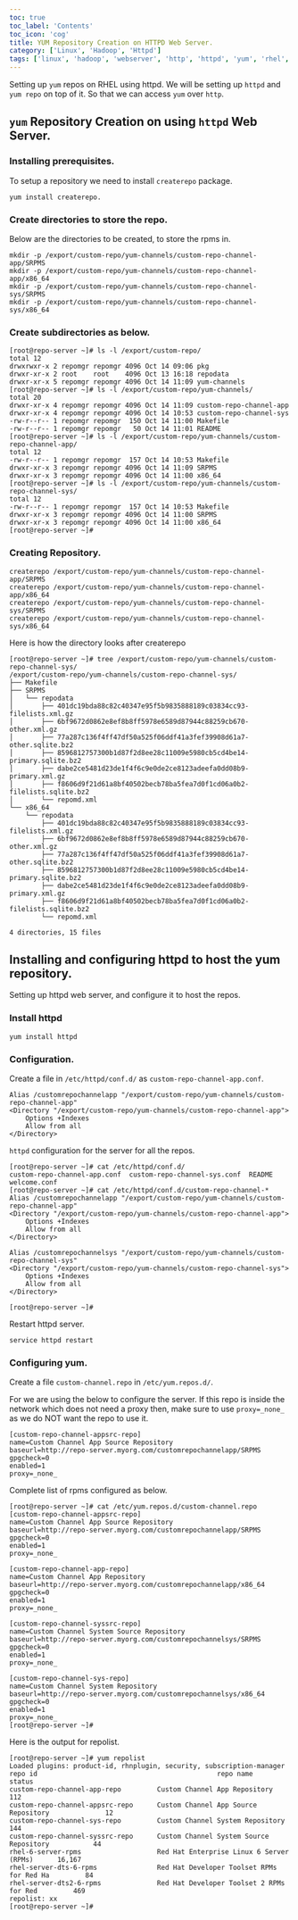 ```yaml
---
toc: true 
toc_label: 'Contents' 
toc_icon: 'cog'
title: YUM Repository Creation on HTTPD Web Server.
category: ['Linux', 'Hadoop', 'Httpd']
tags: ['linux', 'hadoop', 'webserver', 'http', 'httpd', 'yum', 'rhel', 'centos']
---
```


Setting up `yum` repos on RHEL using httpd. We will be setting up `httpd` and `yum repo` on top of it.
So that we can access `yum` over `http`. 

## `yum` Repository Creation on using `httpd` Web Server.

###  Installing prerequisites.

To setup a repository we need to install `createrepo` package.

    yum install createrepo.

###  Create directories to store the repo.

Below are the directories to be created, to store the rpms in.

    mkdir -p /export/custom-repo/yum-channels/custom-repo-channel-app/SRPMS
    mkdir -p /export/custom-repo/yum-channels/custom-repo-channel-app/x86_64
    mkdir -p /export/custom-repo/yum-channels/custom-repo-channel-sys/SRPMS
    mkdir -p /export/custom-repo/yum-channels/custom-repo-channel-sys/x86_64
    
###  Create subdirectories as below.
    
    [root@repo-server ~]# ls -l /export/custom-repo/
    total 12
    drwxrwxr-x 2 repomgr repomgr 4096 Oct 14 09:06 pkg
    drwxr-xr-x 2 root    root    4096 Oct 13 16:18 repodata
    drwxr-xr-x 5 repomgr repomgr 4096 Oct 14 11:09 yum-channels
    [root@repo-server ~]# ls -l /export/custom-repo/yum-channels/
    total 20
    drwxr-xr-x 4 repomgr repomgr 4096 Oct 14 11:09 custom-repo-channel-app
    drwxr-xr-x 4 repomgr repomgr 4096 Oct 14 10:53 custom-repo-channel-sys
    -rw-r--r-- 1 repomgr repomgr  150 Oct 14 11:00 Makefile
    -rw-r--r-- 1 repomgr repomgr   50 Oct 14 11:01 README
    [root@repo-server ~]# ls -l /export/custom-repo/yum-channels/custom-repo-channel-app/
    total 12
    -rw-r--r-- 1 repomgr repomgr  157 Oct 14 10:53 Makefile
    drwxr-xr-x 3 repomgr repomgr 4096 Oct 14 11:09 SRPMS
    drwxr-xr-x 3 repomgr repomgr 4096 Oct 14 11:00 x86_64
    [root@repo-server ~]# ls -l /export/custom-repo/yum-channels/custom-repo-channel-sys/
    total 12
    -rw-r--r-- 1 repomgr repomgr  157 Oct 14 10:53 Makefile
    drwxr-xr-x 3 repomgr repomgr 4096 Oct 14 11:00 SRPMS
    drwxr-xr-x 3 repomgr repomgr 4096 Oct 14 11:00 x86_64
    [root@repo-server ~]#
    
###  Creating Repository.
    
    createrepo /export/custom-repo/yum-channels/custom-repo-channel-app/SRPMS
    createrepo /export/custom-repo/yum-channels/custom-repo-channel-app/x86_64
    createrepo /export/custom-repo/yum-channels/custom-repo-channel-sys/SRPMS
    createrepo /export/custom-repo/yum-channels/custom-repo-channel-sys/x86_64

Here is how the directory looks after createrepo

    [root@repo-server ~]# tree /export/custom-repo/yum-channels/custom-repo-channel-sys/
    /export/custom-repo/yum-channels/custom-repo-channel-sys/
    ├── Makefile
    ├── SRPMS
    │   └── repodata
    │       ├── 401dc19bda88c82c40347e95f5b9835888189c03834cc93-filelists.xml.gz
    │       ├── 6bf9672d0862e8ef8b8ff5978e6589d87944c88259cb670-other.xml.gz
    │       ├── 77a287c136f4ff47df50a525f06ddf41a3fef39908d61a7-other.sqlite.bz2
    │       ├── 8596812757300b1d87f2d8ee28c11009e5980cb5cd4be14-primary.sqlite.bz2
    │       ├── dabe2ce5481d23de1f4f6c9e0de2ce8123adeefa0dd08b9-primary.xml.gz
    │       ├── f8606d9f21d61a8bf40502becb78ba5fea7d0f1cd06a0b2-filelists.sqlite.bz2
    │       └── repomd.xml
    └── x86_64
        └── repodata
            ├── 401dc19bda88c82c40347e95f5b9835888189c03834cc93-filelists.xml.gz
            ├── 6bf9672d0862e8ef8b8ff5978e6589d87944c88259cb670-other.xml.gz
            ├── 77a287c136f4ff47df50a525f06ddf41a3fef39908d61a7-other.sqlite.bz2
            ├── 8596812757300b1d87f2d8ee28c11009e5980cb5cd4be14-primary.sqlite.bz2
            ├── dabe2ce5481d23de1f4f6c9e0de2ce8123adeefa0dd08b9-primary.xml.gz
            ├── f8606d9f21d61a8bf40502becb78ba5fea7d0f1cd06a0b2-filelists.sqlite.bz2
            └── repomd.xml

    4 directories, 15 files

##  Installing and configuring httpd to host the yum repository.

Setting up httpd web server, and configure it to host the repos.

###  Install httpd

    yum install httpd

###  Configuration.

Create a file in `/etc/httpd/conf.d/` as `custom-repo-channel-app.conf`.

    Alias /customrepochannelapp "/export/custom-repo/yum-channels/custom-repo-channel-app"
    <Directory "/export/custom-repo/yum-channels/custom-repo-channel-app">
        Options +Indexes
        Allow from all
    </Directory>

`httpd` configuration for the server for all the repos.

    [root@repo-server ~]# cat /etc/httpd/conf.d/
    custom-repo-channel-app.conf  custom-repo-channel-sys.conf  README              welcome.conf
    [root@repo-server ~]# cat /etc/httpd/conf.d/custom-repo-channel-*
    Alias /customrepochannelapp "/export/custom-repo/yum-channels/custom-repo-channel-app"
    <Directory "/export/custom-repo/yum-channels/custom-repo-channel-app">
        Options +Indexes
        Allow from all
    </Directory>

    Alias /customrepochannelsys "/export/custom-repo/yum-channels/custom-repo-channel-sys"
    <Directory "/export/custom-repo/yum-channels/custom-repo-channel-sys">
        Options +Indexes
        Allow from all
    </Directory>

    [root@repo-server ~]#

Restart httpd server.

    service httpd restart

###  Configuring yum.

Create a file `custom-channel.repo` in `/etc/yum.repos.d/`.

For  we are using the below to configure the server. If this repo is inside the network which does not need a proxy then, make sure to use `proxy=_none_` as  we do NOT want the repo to use it.

    [custom-repo-channel-appsrc-repo]
    name=Custom Channel App Source Repository
    baseurl=http://repo-server.myorg.com/customrepochannelapp/SRPMS
    gpgcheck=0
    enabled=1
    proxy=_none_

Complete list of rpms configured as below.

    [root@repo-server ~]# cat /etc/yum.repos.d/custom-channel.repo
    [custom-repo-channel-appsrc-repo]
    name=Custom Channel App Source Repository
    baseurl=http://repo-server.myorg.com/customrepochannelapp/SRPMS
    gpgcheck=0
    enabled=1
    proxy=_none_

    [custom-repo-channel-app-repo]
    name=Custom Channel App Repository
    baseurl=http://repo-server.myorg.com/customrepochannelapp/x86_64
    gpgcheck=0
    enabled=1
    proxy=_none_

    [custom-repo-channel-syssrc-repo]
    name=Custom Channel System Source Repository
    baseurl=http://repo-server.myorg.com/customrepochannelsys/SRPMS
    gpgcheck=0
    enabled=1
    proxy=_none_

    [custom-repo-channel-sys-repo]
    name=Custom Channel System Repository
    baseurl=http://repo-server.myorg.com/customrepochannelsys/x86_64
    gpgcheck=0
    enabled=1
    proxy=_none_
    [root@repo-server ~]#

Here is the output for repolist.

    [root@repo-server ~]# yum repolist
    Loaded plugins: product-id, rhnplugin, security, subscription-manager
    repo id                                             repo name                       status
    custom-repo-channel-app-repo         Custom Channel App Repository                    112
    custom-repo-channel-appsrc-repo      Custom Channel App Source Repository              12
    custom-repo-channel-sys-repo         Custom Channel System Repository                 144
    custom-repo-channel-syssrc-repo      Custom Channel System Source Repository           44
    rhel-6-server-rpms                   Red Hat Enterprise Linux 6 Server (RPMs)      16,167
    rhel-server-dts-6-rpms               Red Hat Developer Toolset RPMs for Red Ha         84
    rhel-server-dts2-6-rpms              Red Hat Developer Toolset 2 RPMs for Red         469
    repolist: xx
    [root@repo-server ~]#

